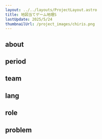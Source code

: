```yaml
---
layout: ../../layouts/ProjectLayout.astro
title: 地図当てゲーム地理S
lastUpdate: 2025/5/24
thumbnailUrl: /project_images/chiris.png
---
```


## about

## period

## team

## lang

## role

## problem
